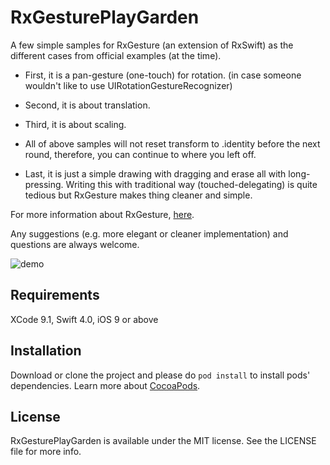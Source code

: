 # RxGesturePlayGarden
A few simple samples for RxGesture (an extension of RxSwift) as the different cases from official examples (at the time).

* First, it is a pan-gesture (one-touch) for rotation. (in case someone wouldn't like to use UIRotationGestureRecognizer)

* Second, it is about translation.

* Third, it is about scaling.

* All of above samples will not reset transform to .identity before the next round, therefore, you can continue to where you left off.

* Last, it is just a simple drawing with dragging and erase all with long-pressing. Writing this with traditional way (touched-delegating) is quite tedious but RxGesture makes thing cleaner and simple.

For more information about RxGesture, [here](https://github.com/RxSwiftCommunity/RxGesture).

Any suggestions (e.g. more elegant or cleaner implementation) and questions are always welcome.

![demo](https://user-images.githubusercontent.com/19208995/36740191-134a3394-1c25-11e8-9487-70680a1d333b.gif)
## Requirements
XCode 9.1, Swift 4.0, iOS 9 or above

## Installation
Download or clone the project and please do ```pod install``` to install pods' dependencies. Learn more about [CocoaPods](http://cocoapods.org).

## License
RxGesturePlayGarden is available under the MIT license. See the LICENSE file for more info.

